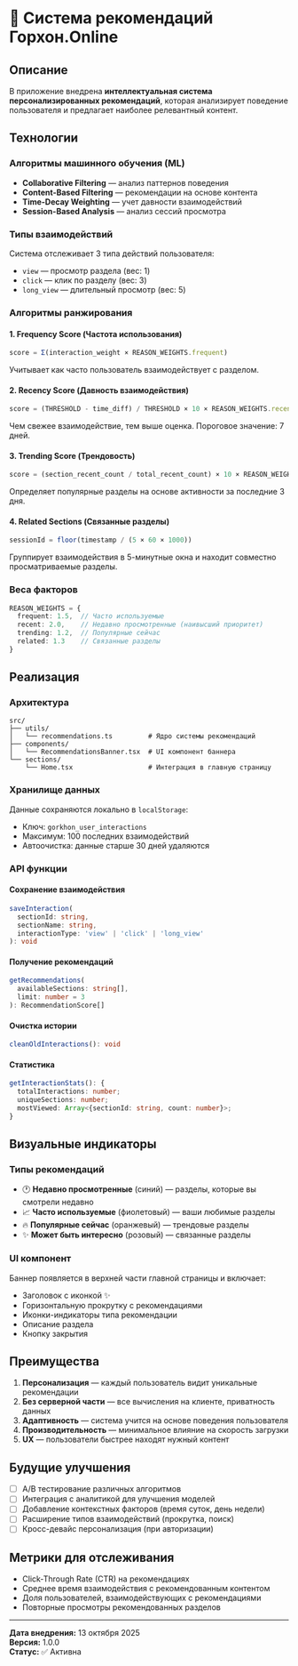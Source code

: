 # 🎯 Система рекомендаций Горхон.Online

## Описание

В приложение внедрена **интеллектуальная система персонализированных рекомендаций**, которая анализирует поведение пользователя и предлагает наиболее релевантный контент.

## Технологии

### Алгоритмы машинного обучения (ML)
- **Collaborative Filtering** — анализ паттернов поведения
- **Content-Based Filtering** — рекомендации на основе контента
- **Time-Decay Weighting** — учет давности взаимодействий
- **Session-Based Analysis** — анализ сессий просмотра

### Типы взаимодействий
Система отслеживает 3 типа действий пользователя:
- `view` — просмотр раздела (вес: 1)
- `click` — клик по разделу (вес: 3)
- `long_view` — длительный просмотр (вес: 5)

### Алгоритмы ранжирования

#### 1. Frequency Score (Частота использования)
```typescript
score = Σ(interaction_weight × REASON_WEIGHTS.frequent)
```
Учитывает как часто пользователь взаимодействует с разделом.

#### 2. Recency Score (Давность взаимодействия)
```typescript
score = (THRESHOLD - time_diff) / THRESHOLD × 10 × REASON_WEIGHTS.recent
```
Чем свежее взаимодействие, тем выше оценка. Пороговое значение: 7 дней.

#### 3. Trending Score (Трендовость)
```typescript
score = (section_recent_count / total_recent_count) × 10 × REASON_WEIGHTS.trending
```
Определяет популярные разделы на основе активности за последние 3 дня.

#### 4. Related Sections (Связанные разделы)
```typescript
sessionId = floor(timestamp / (5 × 60 × 1000))
```
Группирует взаимодействия в 5-минутные окна и находит совместно просматриваемые разделы.

### Веса факторов
```typescript
REASON_WEIGHTS = {
  frequent: 1.5,  // Часто используемые
  recent: 2.0,    // Недавно просмотренные (наивысший приоритет)
  trending: 1.2,  // Популярные сейчас
  related: 1.3    // Связанные разделы
}
```

## Реализация

### Архитектура
```
src/
├── utils/
│   └── recommendations.ts         # Ядро системы рекомендаций
├── components/
│   └── RecommendationsBanner.tsx  # UI компонент баннера
└── sections/
    └── Home.tsx                   # Интеграция в главную страницу
```

### Хранилище данных
Данные сохраняются локально в `localStorage`:
- Ключ: `gorkhon_user_interactions`
- Максимум: 100 последних взаимодействий
- Автоочистка: данные старше 30 дней удаляются

### API функции

#### Сохранение взаимодействия
```typescript
saveInteraction(
  sectionId: string,
  sectionName: string,
  interactionType: 'view' | 'click' | 'long_view'
): void
```

#### Получение рекомендаций
```typescript
getRecommendations(
  availableSections: string[],
  limit: number = 3
): RecommendationScore[]
```

#### Очистка истории
```typescript
cleanOldInteractions(): void
```

#### Статистика
```typescript
getInteractionStats(): {
  totalInteractions: number;
  uniqueSections: number;
  mostViewed: Array<{sectionId: string, count: number}>;
}
```

## Визуальные индикаторы

### Типы рекомендаций
- 🕐 **Недавно просмотренные** (синий) — разделы, которые вы смотрели недавно
- 📈 **Часто используемые** (фиолетовый) — ваши любимые разделы
- 🔥 **Популярные сейчас** (оранжевый) — трендовые разделы
- ✨ **Может быть интересно** (розовый) — связанные разделы

### UI компонент
Баннер появляется в верхней части главной страницы и включает:
- Заголовок с иконкой ✨
- Горизонтальную прокрутку с рекомендациями
- Иконки-индикаторы типа рекомендации
- Описание раздела
- Кнопку закрытия

## Преимущества

1. **Персонализация** — каждый пользователь видит уникальные рекомендации
2. **Без серверной части** — все вычисления на клиенте, приватность данных
3. **Адаптивность** — система учится на основе поведения пользователя
4. **Производительность** — минимальное влияние на скорость загрузки
5. **UX** — пользователи быстрее находят нужный контент

## Будущие улучшения

- [ ] A/B тестирование различных алгоритмов
- [ ] Интеграция с аналитикой для улучшения моделей
- [ ] Добавление контекстных факторов (время суток, день недели)
- [ ] Расширение типов взаимодействий (прокрутка, поиск)
- [ ] Кросс-девайс персонализация (при авторизации)

## Метрики для отслеживания

- Click-Through Rate (CTR) на рекомендациях
- Среднее время взаимодействия с рекомендованным контентом
- Доля пользователей, взаимодействующих с рекомендациями
- Повторные просмотры рекомендованных разделов

---

**Дата внедрения:** 13 октября 2025  
**Версия:** 1.0.0  
**Статус:** ✅ Активна
